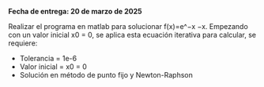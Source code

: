 **Fecha de entrega: 20 de marzo de 2025**

Realizar el programa en matlab para solucionar f(x)=e^−x −x. Empezando con un valor inicial x0 = 0, se aplica esta ecuación iterativa para calcular, se requiere:
- Tolerancia = 1e-6
- Valor inicial = x0 = 0
- Solución en método de punto fijo y Newton-Raphson
